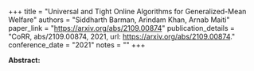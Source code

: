 +++
title = "Universal and Tight Online Algorithms for Generalized-Mean Welfare"
authors = "Siddharth Barman, Arindam Khan, Arnab Maiti"
paper_link = "https://arxiv.org/abs/2109.00874"
publication_details = "CoRR, abs/2109.00874, 2021, url: <a href='https://arxiv.org/abs/2109.00874' target='_blank'>https://arxiv.org/abs/2109.00874</a>."
conference_date = "2021"
notes = ""
+++

<b>Abstract:</b>
